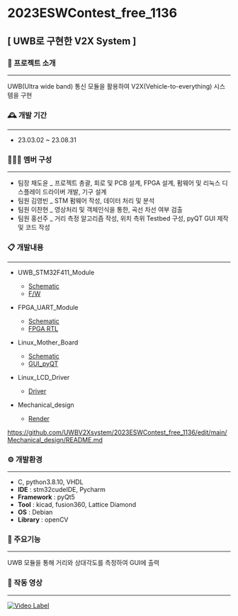 # 2023ESWContest_free_1136


## [ UWB로 구현한 V2X System ]

### 🚙 프로젝트 소개
------
UWB(Ultra wide band) 통신 모듈을 활용하여 V2X(Vehicle-to-everything) 시스템을 구현

### 🕰️ 개발 기간
------
* 23.03.02 ~ 23.08.31

### 🧑‍🤝‍🧑 멤버 구성
------
- 팀장  채도윤 _ 프로젝트 총괄, 회로 및 PCB 설계, FPGA 설계, 펌웨어 및 리눅스 디스플레이 드라이버 개발, 기구 설계
- 팀원  김영빈 _ STM 펌웨어 작성, 데이터 처리 및 분석
- 팀원  이찬현 _ 영상처리 및 객체인식을 통한, 곡선 차선 여부 검출
- 팀원  홍선주 _ 거리 측정 알고리즘 작성, 위치 측위 Testbed 구성, pyQT GUI 제작 및 코드 작성



### 📋 개발내용
------
* UWB_STM32F411_Module
  - [Schematic](https://github.com/UWBV2Xsystem/2023ESWContest_free_1136/blob/main/UWB_STM32_Module/Schematic.pdf)
  - [F/W](https://github.com/UWBV2Xsystem/2023ESWContest_free_1136/tree/main/F:W)  

* FPGA_UART_Module
  - [Schematic](https://github.com/UWBV2Xsystem/2023ESWContest_free_1136/blob/main/FPGA_UART_Module/Schematic.pdf)
  - [FPGA RTL](https://github.com/UWBV2Xsystem/2023ESWContest_free_1136/tree/main/FPGA_VHDL)

* Linux_Mother_Board
  - [Schematic](https://github.com/UWBV2Xsystem/2023ESWContest_free_1136/blob/main/Linux_Mother_Board/Schematic.pdf)
  - [GUI_pyQT](https://github.com/UWBV2Xsystem/2023ESWContest_free_1136/tree/main/pyQT)
 
* Linux_LCD_Driver
  - [Driver](https://github.com/UWBV2Xsystem/2023ESWContest_free_1136/tree/main/Linux_LCD_Driver)
 
* Mechanical_design
  - [Render](https://github.com/UWBV2Xsystem/2023ESWContest_free_1136/tree/main/Mechanical_design)




https://github.com/UWBV2Xsystem/2023ESWContest_free_1136/edit/main/Mechanical_design/README.md

### ⚙️ 개발환경
------
* C, python3.8.10, VHDL
* **IDE** : stm32cudeIDE, Pycharm
* **Framework** : pyQt5
* **Tool** : kicad, fusion360, Lattice Diamond
* **OS** : Debian
* **Library** : openCV


### 📌 주요기능
------
UWB 모듈을 통해 거리와 상대각도를 측정하여 GUI에 출력




### 🎥 작동 영상
------
[![Video Label](http://img.youtube.com/vi/2-DkrryEUOI/0.jpg)](https://youtu.be/2-DkrryEUOI)








